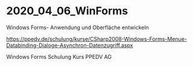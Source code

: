# 2020_04_06_WinForms
Windows Forms- Anwendung und Oberfläche entwickeln

https://ppedv.de/schulung/kurse/CSharp2008-Windows-Forms-Menue-Databinding-Dialoge-Asynchron-Datenzugriff.aspx

Windows Forms Schulung Kurs PPEDV AG
